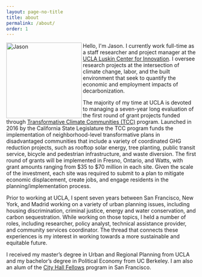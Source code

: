 ```yaml
---
layout: page-no-title
title: about
permalink: /about/
order: 1
---
```


<img class="img-pad-right-bottom" align="left" src="https://jasonkarpman.github.io/website_photo.jpg" alt="Jason" width="200px">  Hello, I'm Jason. I currently work full-time as a staff researcher and project manager at the [UCLA Luskin Center for Innovation](https://innovation.luskin.ucla.edu/). I oversee research projects at the intersection of climate change, labor, and the built environment that seek to quantify the economic and employment impacts of decarbonization.

The majority of my time at UCLA is devoted to managing a seven-year long evaluation of the first round of grant projects funded through [Transformative Climate Communities (TCC)](http://sgc.ca.gov/programs/tcc/) program. Launched in 2016 by the California State Legislature  the TCC program funds the implementation of neighborhood-level transformative plans in disadvantaged communities that include a variety of coordinated GHG reduction projects, such as rooftop solar energy, tree planting, public transit service, bicycle and pedestrian infrastructure, and waste diversion. The first round of grants will be implemented in Fresno, Ontario, and Watts, with grant amounts ranging from $35 to $70 million in each site. Given the scale of the investment, each site was required to submit to a plan to mitigate economic displacement, create jobs, and engage residents in the planning/implementation process.

Prior to working at UCLA, I spent seven years between San Francisco, New York, and Madrid working on a variety of urban planning issues, including housing discrimination, criminal justice, energy and water conservation, and carbon sequestration. While working on those topics, I held a number of roles, including researcher, policy analyst, technical assistance provider, and community services coordinator. The thread that connects these experiences is my interest in working towards a more sustainable and equitable future.

I received my master’s degree in Urban and Regional Planning from UCLA and my bachelor’s degree in Political Economy from UC Berkeley. I am also an alum of the [City Hall Fellows](https://cityhallfellows.org) program in San Francisco.
